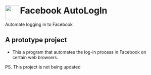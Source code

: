# <img src="https://github.com/Schwarz-Sterben/faceLogin/public/img/logo.png" width="45" align="left">Facebook AutoLogIn

Automate logging in to Facebook

## A prototype project

* This a program that automates the log-in process in Facebook on certain web browsers.

PS. This project is not being updated

